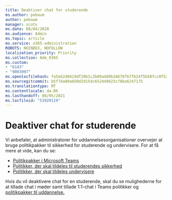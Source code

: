 ```yaml
---
title: Deaktiver chat for studerende
ms.author: pebaum
author: pebaum
manager: scotv
ms.date: 08/04/2020
ms.audience: Admin
ms.topic: article
ms.service: o365-administration
ROBOTS: NOINDEX, NOFOLLOW
localization_priority: Priority
ms.collection: Adm_O365
ms.custom:
- "6143"
- "9003097"
ms.openlocfilehash: fa5e62d0419df20b1c2b09add0b16670767fb24f5b50fcc0f5246fa48299f07b
ms.sourcegitcommit: b5f7da89a650d2915dc652449623c78be6247175
ms.translationtype: MT
ms.contentlocale: da-DK
ms.lasthandoff: 08/05/2021
ms.locfileid: "53929119"
---
```

# <a name="disable-chat-for-students"></a>Deaktiver chat for studerende

Vi anbefaler, at administratorer for uddannelsesorganisationer overvejer at bruge politikpakker til sikkerhed for studerende og undervisere. For at få mere at vide, kan du se:

- [Politikpakker i Microsoft Teams](https://docs.microsoft.com/microsoftteams/policy-packages-edu#policy-packages-in-microsoft-teams)
- [Politikker, der skal tildeles til studerendes sikkerhed](https://docs.microsoft.com/microsoftteams/policy-packages-edu#policies-that-should-be-assigned-for-student-safety)
- [Politikker, der skal tildeles undervisere](https://docs.microsoft.com/microsoftteams/policy-packages-edu#policies-that-should-be-assigned-for-educators) 

Hvis du vil deaktivere chat for en studerende, skal du se mulighederne for at tillade chat i møder samt tillade 1:1-chat i Teams politikker og [politikpakker til uddannelse.](https://docs.microsoft.com/microsoftteams/policy-packages-edu)